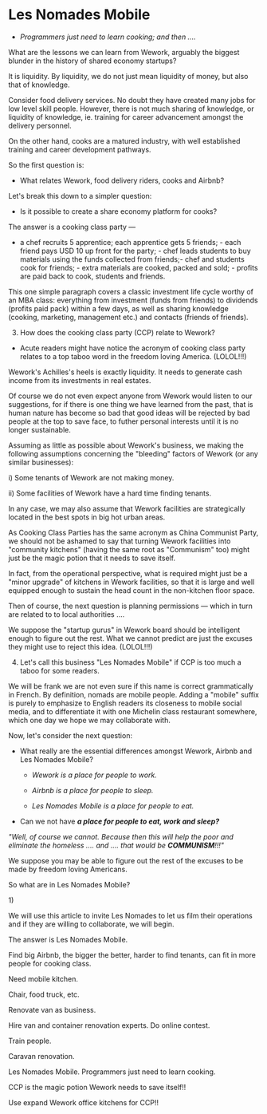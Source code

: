 # Les Nomades Mobile
- _Programmers just need to learn cooking; and then ...._



What are the lessons we can learn from Wework, arguably the biggest blunder in the history of shared economy startups? 

It is liquidity. By liquidity, we do not just mean liquidity of money, but also that of knowledge.

Consider food delivery services. No doubt they have created many jobs for low level skill people. However, there is not much sharing of knowledge, or liquidity of knowledge, ie. training for career advancement amongst the delivery personnel. 

On the other hand, cooks are a matured industry, with well established training and career development pathways. 

So the first question is:

- What relates Wework, food delivery riders, cooks and Airbnb?

Let's break this down to a simpler question:

- Is it possible to create a share economy platform for cooks?

The answer is a cooking class party &mdash; 

- a chef recruits 5 apprentice; each apprentice gets 5 friends; - each friend pays USD 10 up front for the party; - chef leads students to buy materials using the funds collected from friends;- chef and students cook for friends; - extra materials are cooked, packed and sold; - profits are paid back to cook, students and friends.

This one simple paragraph covers a classic investment life cycle worthy of an MBA class: everything from investment (funds from friends) to dividends (profits paid pack) within a few days, as well as sharing knowledge (cooking, marketing, management etc.) and contacts (friends of friends).

3) How does the cooking class party (CCP) relate to Wework?

- Acute readers might have notice the acronym of cooking class party relates to a top taboo word in the freedom loving America. (LOLOL!!!)

Wework's Achilles's heels is exactly liquidity. It needs to generate cash income from its investments in real estates. 

Of course we do not even expect anyone from Wework would listen to our suggestions, for if there is one thing we have learned from the past, that is human nature has become so bad that good ideas will be rejected by bad people at the top to save face, to futher personal interests until it is no longer sustainable.

Assuming as little as possible about Wework's business, we making the following assumptions concerning the "bleeding" factors of Wework (or any similar businesses):

i) Some tenants of Wework are not making money.

ii) Some facilities of Wework have a hard time finding tenants.

In any case, we may also assume that Wework facilities are strategically located in the best spots in big hot urban areas.

As Cooking Class Parties has the same acronym as China Communist Party, we should not be ashamed to say that turning Wework facilities into "community kitchens" (having the same root as "Communism" too) might just be the magic potion that it needs to save itself.

In fact, from the operational perspective, what is required might just be a "minor upgrade" of kitchens in Wework facilities, so that it is large and well equipped enough to sustain the head count in the non-kitchen floor space.

Then of course, the next question is planning permissions &mdash; which in turn are related to to local authorities ....

We suppose the "startup gurus" in Wework board should be intelligent enough to figure out the rest. What we cannot predict are just the excuses they might use to reject this idea. (LOLOL!!!)


4. Let's call this business "Les Nomades Mobile" if CCP is too much a taboo for some readers.

We will be frank we are not even sure if this name is correct grammatically in French. By definition, nomads are mobile people. Adding a "mobile" suffix is purely to emphasize to English readers its closeness to mobile social media, and to differentiate it with one Michelin class restaurant somewhere, which one day we hope we may collaborate with.

Now, let's consider the next question:

- What really are the essential differences amongst Wework, Airbnb and Les Nomades Mobile?

  - _Wework is a place for people to work._

  - _Airbnb is a place for people to sleep._

  - _Les Nomades Mobile is a place for people to eat._

- Can we not have ___a place for people to eat, work and sleep?___

_"Well, of course we cannot. Because then this will help the poor and eliminate the homeless .... and .... that would be ___COMMUNISM___!!!"_

We suppose you may be able to figure out the rest of the excuses to be made by freedom loving Americans.



So what are in Les Nomades Mobile?

1) 

We will use this article to invite Les Nomades to let us film their operations and if they are willing to collaborate, we will begin. 

The answer is Les Nomades Mobile. 


Find big Airbnb, the bigger the better, harder to find tenants, can fit in more people for cooking class.

Need mobile kitchen.

Chair, food truck, etc.

Renovate van as business.

Hire van and container renovation experts. Do online contest.

Train people.

Caravan renovation. 

Les Nomades Mobile. Programmers just need to learn cooking.


CCP is the magic potion Wework needs to save itself!!

Use expand Wework office kitchens for CCP!!
